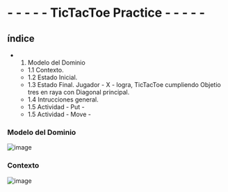 # - - - - - TicTacToe Practice - - - - -

## índice

- 1. Modelo del Dominio
  - 1.1 Contexto.
  - 1.2 Estado Inicial.
  - 1.3 Estado Final. Jugador - X - logra, TicTacToe cumpliendo Objetio tres en raya con Diagonal principal.
  - 1.4 Intrucciones general.
  - 1.5 Actividad - Put -
  - 1.5 Actividad - Move -

### Modelo del Dominio

![image](https://user-images.githubusercontent.com/46433173/195099141-3d0b3e13-89a0-40b0-b662-6d1380536158.png)

### Contexto
![image](https://user-images.githubusercontent.com/46433173/195099392-b2b042e8-eadd-4680-b2e8-c66ff5c7c420.png)

